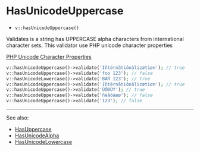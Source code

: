 # HasUnicodeUppercase

- `v::hasUnicodeUppercase()`

Validates is a string has UPPERCASE alpha characters from international character sets.
This validator use PHP unicode character properties

[PHP Unicode Character Properties](http://php.net/manual/en/regexp.reference.unicode.php)

```php
v::hasUnicodeUppercase()->validate('Iñtërnâtiônàlizætiøn'); // true
v::hasUnicodeUppercase()->validate('foo 123'); // false
v::hasUnicodeLowercase()->validate('BAR 123'); // true
v::hasUnicodeUppercase()->validate('Iñtërnâtiônàlizætiøn'); // true
v::hasUnicodeUppercase()->validate('ÛÕÐÛÝ'); // true
v::hasUnicodeUppercase()->validate('ñëâôàæø'); // false
v::hasUnicodeUppercase()->validate('123'); // false
```

***
See also:

  * [HasUppercase](HasUppercase.md)
  * [HasUnicodeAlpha](HasUnicodeAlpha.md)
  * [HasUnicodeLowercase](HasUnicodeLowercase.md)
